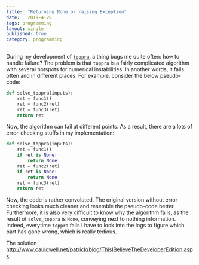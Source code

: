 ```yaml
---
title:  "Returning None or raising Exception"
date:   2019-4-28 
tags: programming
layout: single
published: true
category: programming
---
```


During my development of
[`toppra`](https://github.com/hungpham2511/toppra), a thing bugs me
quite often: how to handle failure? The problem is that `toppra` is a
fairly complicated algorithm with several hotspots for numerical
instabilities. In another words, it fails often and in different
places. For example, consider the below pseudo-code:

```python
def solve_toppra(inputs):
    ret = func1()
    ret = func2(ret)
    ret = func3(ret)
	return ret
```

Now, the algorithm can fail at different points. As a result, there
are a lots of error-checking stuffs in my implementation:

```python
def solve_toppra(inputs):
    ret = func1()
    if ret is None:
        return None
    ret = func2(ret)
    if ret is None:
        return None
    ret = func3(ret)
    return ret
```

Now, the code is rather convoluted. The original version without error
checking looks much cleaner and resemble the pseudo-code
better. Furthermore, it is also very difficult to know why the
algorithm fails, as the result of `solve_toppra` is `None`, conveying
next to nothing information. Indeed, everytime `toppra` fails I have
to look into the logs to figure which part has gone wrong, which is
really tedious.

The solution 
http://www.cauldwell.net/patrick/blog/ThisIBelieveTheDeveloperEdition.aspx
